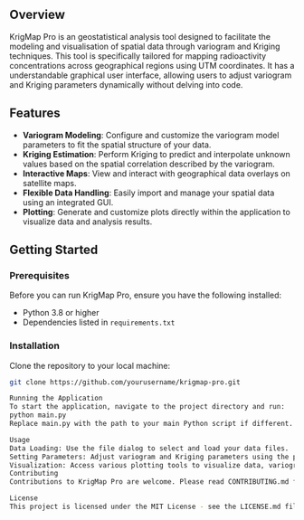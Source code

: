 ## Overview
KrigMap Pro is an geostatistical analysis tool designed to facilitate the modeling and visualisation of spatial data through variogram and Kriging techniques. This tool is specifically tailored for mapping radioactivity concentrations across geographical regions using UTM coordinates. It has a understandable graphical user interface, allowing users to adjust variogram and Kriging parameters dynamically without delving into code.

## Features
- **Variogram Modeling**: Configure and customize the variogram model parameters to fit the spatial structure of your data.
- **Kriging Estimation**: Perform Kriging to predict and interpolate unknown values based on the spatial correlation described by the variogram.
- **Interactive Maps**: View and interact with geographical data overlays on satellite maps.
- **Flexible Data Handling**: Easily import and manage your spatial data using an integrated GUI.
- **Plotting**: Generate and customize plots directly within the application to visualize data and analysis results.

## Getting Started

### Prerequisites
Before you can run KrigMap Pro, ensure you have the following installed:
- Python 3.8 or higher
- Dependencies listed in `requirements.txt`

### Installation
Clone the repository to your local machine:
```bash
git clone https://github.com/yourusername/krigmap-pro.git

Running the Application
To start the application, navigate to the project directory and run:
python main.py
Replace main.py with the path to your main Python script if different.

Usage
Data Loading: Use the file dialog to select and load your data files.
Setting Parameters: Adjust variogram and Kriging parameters using the provided interfaces.
Visualization: Access various plotting tools to visualize data, variograms, and Kriging results.
Contributing
Contributions to KrigMap Pro are welcome. Please read CONTRIBUTING.md for details on our code of conduct, and the process for submitting pull requests to us.

License
This project is licensed under the MIT License - see the LICENSE.md file for details.
